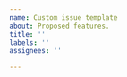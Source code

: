 ```yaml
---
name: Custom issue template
about: Proposed features.
title: ''
labels: ''
assignees: ''

---
```



